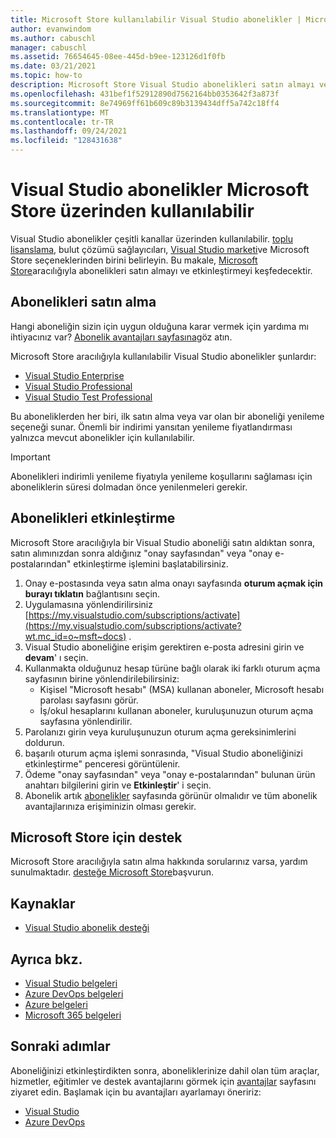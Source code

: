 ```yaml
---
title: Microsoft Store kullanılabilir Visual Studio abonelikler | Microsoft Docs
author: evanwindom
ms.author: cabuschl
manager: cabuschl
ms.assetid: 76654645-08ee-445d-b9ee-123126d1f0fb
ms.date: 03/21/2021
ms.topic: how-to
description: Microsoft Store Visual Studio abonelikleri satın almayı ve bunları Visual Studio abonelikleri portalında etkinleştirmeyi öğrenin.
ms.openlocfilehash: 431bef1f52912890d7562164bb0353642f3a873f
ms.sourcegitcommit: 8e74969ff61b609c89b3139434dff5a742c18ff4
ms.translationtype: MT
ms.contentlocale: tr-TR
ms.lasthandoff: 09/24/2021
ms.locfileid: "128431638"
---
```

# <a name="visual-studio-subscriptions-are-available-through-the-microsoft-store"></a>Visual Studio abonelikler Microsoft Store üzerinden kullanılabilir
Visual Studio abonelikler çeşitli kanallar üzerinden kullanılabilir. [toplu lisanslama](https://www.microsoft.com/licensing/default), bulut çözümü sağlayıcıları, [Visual Studio marketi](https://marketplace.visualstudio.com/subscriptions)ve Microsoft Store seçeneklerinden birini belirleyin.  Bu makale, [Microsoft Store](https://www.microsoft.com/store/collections/visualstudio)aracılığıyla abonelikleri satın almayı ve etkinleştirmeyi keşfedecektir.  

## <a name="how-to-buy-subscriptions"></a>Abonelikleri satın alma
Hangi aboneliğin sizin için uygun olduğuna karar vermek için yardıma mı ihtiyacınız var?  [Abonelik avantajları sayfasına](https://visualstudio.microsoft.com/vs/benefits/)göz atın.  

Microsoft Store aracılığıyla kullanılabilir Visual Studio abonelikler şunlardır:
- [Visual Studio Enterprise](https://www.microsoft.com/p/visual-studio-enterprise-subscription/dg7gmgf0dst4?activetab=pivot%3aoverviewtab)
- [Visual Studio Professional](https://www.microsoft.com/p/visual-studio-professional-subscription/dg7gmgf0dst3?activetab=pivot%3aoverviewtab)
- [Visual Studio Test Professional](https://www.microsoft.com/p/visual-studio-test-professional-subscription/dg7gmgf0dst6?activetab=pivot%3aoverviewtab)

Bu aboneliklerden her biri, ilk satın alma veya var olan bir aboneliği yenileme seçeneği sunar.  Önemli bir indirimi yansıtan yenileme fiyatlandırması yalnızca mevcut abonelikler için kullanılabilir. 

> [!IMPORTANT]
> Abonelikleri indirimli yenileme fiyatıyla yenileme koşullarını sağlaması için aboneliklerin süresi dolmadan önce yenilenmeleri gerekir.  

## <a name="how-to-activate-subscriptions"></a>Abonelikleri etkinleştirme
Microsoft Store aracılığıyla bir Visual Studio aboneliği satın aldıktan sonra, satın alımınızdan sonra aldığınız "onay sayfasından" veya "onay e-postalarından" etkinleştirme işlemini başlatabilirsiniz.

1. Onay e-postasında veya satın alma onayı sayfasında **oturum açmak için burayı tıklatın** bağlantısını seçin.
2. Uygulamasına yönlendirilirsiniz [https://my.visualstudio.com/subscriptions/activate](https://my.visualstudio.com/subscriptions/activate?wt.mc_id=o~msft~docs) .
3. Visual Studio aboneliğine erişim gerektiren e-posta adresini girin ve **devam**' ı seçin.
4. Kullanmakta olduğunuz hesap türüne bağlı olarak iki farklı oturum açma sayfasının birine yönlendirilebilirsiniz:
    - Kişisel "Microsoft hesabı" (MSA) kullanan aboneler, Microsoft hesabı parolası sayfasını görür.
    - İş/okul hesaplarını kullanan aboneler, kuruluşunuzun oturum açma sayfasına yönlendirilir.
5. Parolanızı girin veya kuruluşunuzun oturum açma gereksinimlerini doldurun.
6. başarılı oturum açma işlemi sonrasında, "Visual Studio aboneliğinizi etkinleştirme" penceresi görüntülenir.
7. Ödeme "onay sayfasından" veya "onay e-postalarından" bulunan ürün anahtarı bilgilerini girin ve **Etkinleştir**' i seçin.
8. Abonelik artık [abonelikler](https://my.visualstudio.com/subscriptions?wt.mc_id=o~msft~docs) sayfasında görünür olmalıdır ve tüm abonelik avantajlarınıza erişiminizin olması gerekir.

## <a name="support-for-microsoft-store"></a>Microsoft Store için destek
Microsoft Store aracılığıyla satın alma hakkında sorularınız varsa, yardım sunulmaktadır.  [desteğe Microsoft Store](https://support.microsoft.com/help/28808/microsoft-store-contact-support?ocid=MSCOMStoreFooter-ContactUs)başvurun.

## <a name="resources"></a>Kaynaklar 
- [Visual Studio abonelik desteği](https://my.visualstudio.com/gethelp)

## <a name="see-also"></a>Ayrıca bkz.
- [Visual Studio belgeleri](/visualstudio/)
- [Azure DevOps belgeleri](/azure/devops/)
- [Azure belgeleri](/azure/)
- [Microsoft 365 belgeleri](/microsoft-365/)

## <a name="next-steps"></a>Sonraki adımlar
Aboneliğinizi etkinleştirdikten sonra, aboneliklerinize dahil olan tüm araçlar, hizmetler, eğitimler ve destek avantajlarını görmek için [avantajlar](https://my.visualstudio.com/benefits?wt.mc_id=o~msft~docs) sayfasını ziyaret edin.  Başlamak için bu avantajları ayarlamayı öneririz:
- [Visual Studio](vs-ide-benefit.md)
- [Azure DevOps](vs-azure-devops.md)